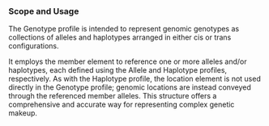 ### Scope and Usage
The Genotype profile is intended to represent genomic genotypes as collections of alleles and haplotypes arranged in either cis or trans configurations.

It employs the member element to reference one or more alleles and/or haplotypes, each defined using the Allele and Haplotype profiles, respectively. As with the Haplotype profile, the location element is not used directly in the Genotype profile; genomic locations are instead conveyed through the referenced member alleles. This structure offers a comprehensive and accurate way for representing complex genetic makeup.
